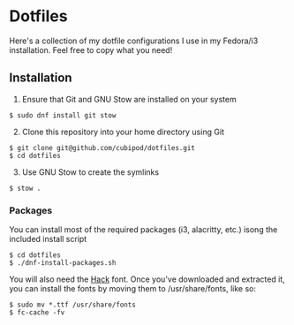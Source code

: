 # Dotfiles
Here's a collection of my dotfile configurations I use in my
Fedora/i3 installation. Feel free to copy what you need!

## Installation
1. Ensure that Git and GNU Stow are installed on your system
```
$ sudo dnf install git stow
```
2. Clone this repository into your home directory using Git
```
$ git clone git@github.com/cubipod/dotfiles.git
$ cd dotfiles
```
3. Use GNU Stow to create the symlinks
```
$ stow .
```

### Packages
You can install most of the required packages (i3, alacritty, etc.)
isong the included install script
```
$ cd dotfiles
$ ./dnf-install-packages.sh
```

You will also need the [Hack](https://github.com/ryanoasis/nerd-fonts/releases/latest/download/Hack.tar.xz) font.
Once you've downloaded and extracted it, you can install the fonts by moving them to /usr/share/fonts, like so:
```
$ sudo mv *.ttf /usr/share/fonts
$ fc-cache -fv
```
